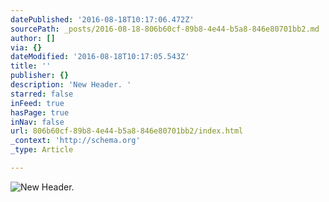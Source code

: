 ```yaml
---
datePublished: '2016-08-18T10:17:06.472Z'
sourcePath: _posts/2016-08-18-806b60cf-89b8-4e44-b5a8-846e80701bb2.md
author: []
via: {}
dateModified: '2016-08-18T10:17:05.543Z'
title: ''
publisher: {}
description: 'New Header. '
starred: false
inFeed: true
hasPage: true
inNav: false
url: 806b60cf-89b8-4e44-b5a8-846e80701bb2/index.html
_context: 'http://schema.org'
_type: Article

---
```

![New Header. ](https://the-grid-user-content.s3-us-west-2.amazonaws.com/a3937371-11bd-4c8b-bbcc-e07c5bcf2365.png)